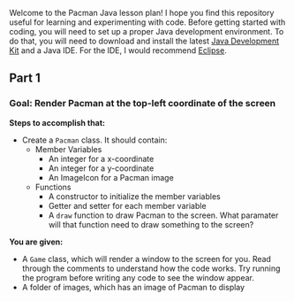 Welcome to the Pacman Java lesson plan! I hope you find this repository useful for learning and experimenting with code. Before getting started with coding, you will need to set up a proper Java development environment. To do that, you will need to download and install the latest [Java Development Kit](https://www.oracle.com/java/technologies/javase-downloads.html) and a Java IDE. For the IDE, I would recommend [Eclipse](https://www.eclipse.org/downloads/). 

## Part 1 

### Goal: Render Pacman at the top-left coordinate of the screen

**Steps to accomplish that:**
- Create a `Pacman` class. It should contain:
    - Member Variables
        - An integer for a x-coordinate
        - An integer for a y-coordinate
        - An ImageIcon for a Pacman image
    - Functions
        - A constructor to initialize the member variables
        - Getter and setter for each member variable
        - A `draw` function to draw Pacman to the screen. What paramater will that function need to draw something to the screen?

**You are given:**
- A `Game` class, which will render a window to the screen for you. Read through the comments to understand how the code works. Try running the program before writing any code to see the window appear.
- A folder of images, which has an image of Pacman to display
